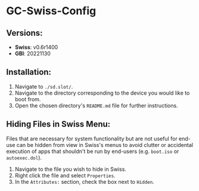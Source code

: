 GC-Swiss-Config
===============

Versions:
--------

- **Swiss**: v0.6r1400
- **GBI**: 20221130


Installation:
------------

1. Navigate to `./sd.slot/`.
1. Navigate to the directory corresponding to the device you would like to boot from.
1. Open the chosen directory's `README.md` file for further instructions.


Hiding Files in Swiss Menu:
--------------------------

Files that are necessary for system functionality but are not useful for end-use
can be hidden from view in Swiss's menus to avoid clutter or accidental execution
of apps that shouldn't be run by end-users (e.g. `boot.iso` or `autoexec.dol`).

1. Navigate to the file you wish to hide in Swiss.
1. Right click the file and select `Properties`.
1. In the `Attributes:` section, check the box next to `Hidden`.
